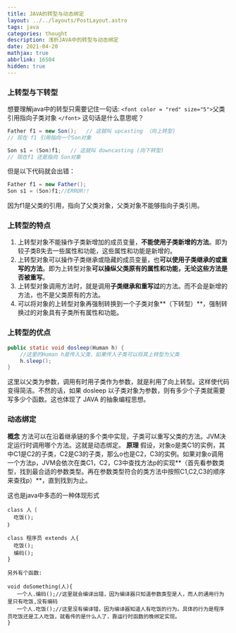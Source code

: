 ```yaml
---
title: JAVA的转型与动态绑定
layout: ../../layouts/PostLayout.astro
tags: java
categories: thought
description: 浅析JAVA中的转型与动态绑定
date: 2021-04-20
mathjax: true
abbrlink: 16504
hidden: true
---
```


### 上转型与下转型

想要理解java中的转型只需要记住一句话:
`<font color = "red" size="5">`父类引用指向子类对象 `</font>`
这句话是什么意思呢？

```java
Father f1 = new Son();   // 这就叫 upcasting （向上转型)
// 现在 f1 引用指向一个Son对象

Son s1 = (Son)f1;   // 这就叫 downcasting (向下转型)
// 现在f1 还是指向 Son对象
```

但是以下代码就会出错：

```java
Father f1 = new Father();
Son s1 = (Son)f1;//ERROR!!
```

因为f1是父类的引用，指向了父类对象，父类对象不能够指向子类引用。

### 上转型的特点

1. 上转型对象不能操作子类新增加的成员变量，**不能使用子类新增的方法**。即为较子类B失去一些属性和功能，这些属性和功能是新增的。
2. 上转型对象可以操作子类继承或隐藏的成员变量，也**可以使用子类继承的或重写的方法**。即为上转型对象**可以操纵父类原有的属性和功能，无论这些方法是否被重写**。
3. 上转型对象调用方法时，就是调用**子类继承和重写过**的方法。而不会是新增的方法，也不是父类原有的方法。
4. 可以将对象的上转型对象再强制转换到一个子类对象**（下转型）**，强制转换过的对象具有子类所有属性和功能。

### 上转型的优点

```java
public static void dosleep(Human h) {
	//这里的Human h是传入父类，如果传入子类可以将其上转型为父类
    h.sleep();
}
```

这里以父类为参数，调用有时用子类作为参数，就是利用了向上转型。这样使代码变得简洁。不然的话，如果 dosleep 以子类对象为参数，则有多少个子类就需要写多少个函数。这也体现了 JAVA 的抽象编程思想。

### 动态绑定

**概念**
方法可以在沿着继承链的多个类中实现，子类可以重写父类的方法。JVM决定运行时调用哪个方法。这就是动态绑定。
**原理**
假设，对象o是类C1的实例，其中C1是C2的子类，C2是C3的子类，那么o也是C2，C3的实例。如果对象o调用一个方法p，JVM会依次在类C1，C2，C3中查找方法p的实现**（首先看参数类型，找到最合适的参数类型。再在参数类型符合的类方法中按照C1,C2,C3的顺序来查找p）**，直到找到为止。

这也是java中多态的一种体现形式

```
class 人｛
  吃饭();
｝

class 程序员 extends 人{
  吃饭();
  编码();
}

另外有个函数:

void doSomething(人){
   一个人.编码();//这里就会编译出错，因为编译器只知道参数类型是人，而人的通用行为里只有吃饭,没有编码
   一个人.吃饭();//这里没有编译错，因为编译器知道人有吃饭的行为。具体的行为是程序员吃饭还是工人吃饭，就看传的是什么人了，靠运行时函数的晚绑定实现。
}
```
